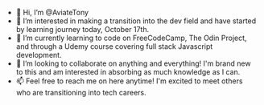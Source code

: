 - 👋 Hi, I’m @AviateTony
- 👀 I’m interested in making a transition into the dev field and have started by learning journey today, October 17th. 
- 🌱 I’m currently learning to code on FreeCodeCamp, The Odin Project, and through a Udemy course covering full stack Javascript development.
- 💞️ I’m looking to collaborate on anything and everything! I'm brand new to this and am interested in absorbing as much knowledge as I can.
- 📫 Feel free to reach me on here anytime! I'm excited to meet others who are transitioning into tech careers. 

<!---
AviateTony/AviateTony is a ✨ special ✨ repository because its `README.md` (this file) appears on your GitHub profile.
You can click the Preview link to take a look at your changes.
--->
